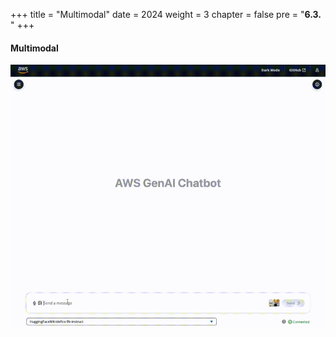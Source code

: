 +++
title = "Multimodal"
date = 2024
weight = 3
chapter = false
pre = "<b>6.3. </b>"
+++ 

#### Multimodal

![10-testresult](/images/10-testresult/multimodal-sample.gif?width=90pc)


